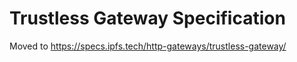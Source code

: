 # Trustless Gateway Specification

Moved to https://specs.ipfs.tech/http-gateways/trustless-gateway/

